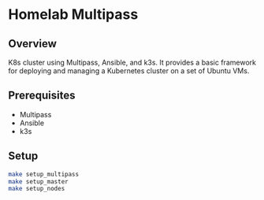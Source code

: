 # Homelab Multipass

## Overview

K8s cluster using Multipass, Ansible, and k3s. It provides a basic framework for deploying and managing a Kubernetes cluster on a set of Ubuntu VMs.

## Prerequisites

- Multipass
- Ansible
- k3s

## Setup

```bash
make setup_multipass
make setup_master
make setup_nodes
```
